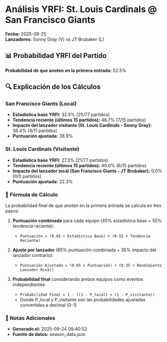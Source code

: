 # Análisis YRFI: St. Louis Cardinals @ San Francisco Giants

**Fecha:** 2025-09-25  
**Lanzadores:** Sonny Gray (V) vs JT Brubaker (L)

## 📊 Probabilidad YRFI del Partido

**Probabilidad de que anoten en la primera entrada:** 52.5%

## 🔍 Explicación de los Cálculos

### San Francisco Giants (Local)
- **Estadística base YRFI:** 32.5% (25/77 partidos)
- **Tendencia reciente (últimos 15 partidos):** 46.7% (7/15 partidos)
- **Impacto del lanzador visitante (St. Louis Cardinals - Sonny Gray):** 36.4% (4/11 partidos)
- **Puntuación ajustada:** 38.9%

### St. Louis Cardinals (Visitante)
- **Estadística base YRFI:** 27.3% (21/77 partidos)
- **Tendencia reciente (últimos 15 partidos):** 40.0% (6/15 partidos)
- **Impacto del lanzador local (San Francisco Giants - JT Brubaker):** 0.0% (0/0 partidos)
- **Puntuación ajustada:** 22.3%

### 📝 Fórmula de Cálculo

La probabilidad final de que anoten en la primera entrada se calcula en tres pasos:

1. **Puntuación combinada** para cada equipo (45% estadística base + 55% tendencia reciente):
   - `Puntuación = (0.45 × Estadística Base) + (0.55 × Tendencia Reciente)`

2. **Ajuste por lanzador** (65% puntuación combinada + 35% impacto del lanzador contrario):
   - `Puntuación Ajustada = (0.65 × Puntuación) + (0.35 × Rendimiento Lanzador Rival)`

3. **Probabilidad final** considerando ambos equipos como eventos independientes:
   - `Probabilidad Final = 1 - ((1 - P_local) × (1 - P_visitante))`
   - Donde P_local y P_visitante son las probabilidades ajustadas convertidas a decimal (0-1)

### 📌 Notas Adicionales

- **Generado el:** 2025-09-24 09:40:52
- **Fuente de datos:** season_data.json
